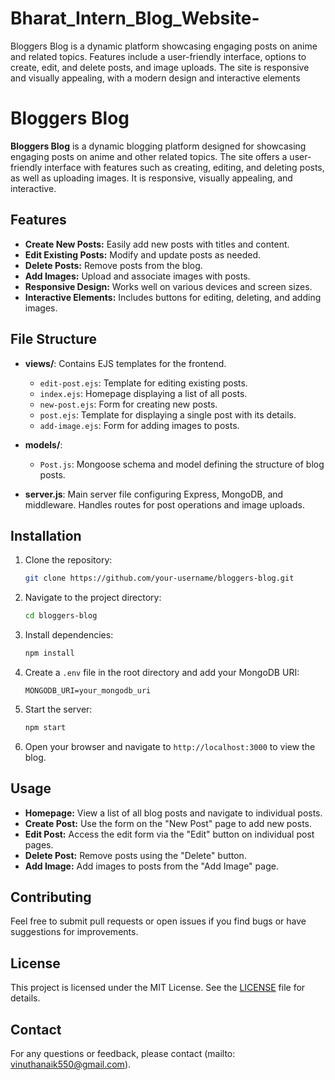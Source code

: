 # Bharat_Intern_Blog_Website-
Bloggers Blog is a dynamic platform showcasing engaging posts on anime and related topics. Features include a user-friendly interface, options to create, edit, and delete posts, and image uploads. The site is responsive and visually appealing, with a modern design and interactive elements

# Bloggers Blog

**Bloggers Blog** is a dynamic blogging platform designed for showcasing engaging posts on anime and other related topics. The site offers a user-friendly interface with features such as creating, editing, and deleting posts, as well as uploading images. It is responsive, visually appealing, and interactive.

## Features

- **Create New Posts:** Easily add new posts with titles and content.
- **Edit Existing Posts:** Modify and update posts as needed.
- **Delete Posts:** Remove posts from the blog.
- **Add Images:** Upload and associate images with posts.
- **Responsive Design:** Works well on various devices and screen sizes.
- **Interactive Elements:** Includes buttons for editing, deleting, and adding images.

## File Structure

- **views/**: Contains EJS templates for the frontend.
  - `edit-post.ejs`: Template for editing existing posts.
  - `index.ejs`: Homepage displaying a list of all posts.
  - `new-post.ejs`: Form for creating new posts.
  - `post.ejs`: Template for displaying a single post with its details.
  - `add-image.ejs`: Form for adding images to posts.

- **models/**:
  - `Post.js`: Mongoose schema and model defining the structure of blog posts.

- **server.js**: Main server file configuring Express, MongoDB, and middleware. Handles routes for post operations and image uploads.

## Installation

1. Clone the repository:
    ```bash
    git clone https://github.com/your-username/bloggers-blog.git
    ```

2. Navigate to the project directory:
    ```bash
    cd bloggers-blog
    ```

3. Install dependencies:
    ```bash
    npm install
    ```

4. Create a `.env` file in the root directory and add your MongoDB URI:
    ```plaintext
    MONGODB_URI=your_mongodb_uri
    ```

5. Start the server:
    ```bash
    npm start
    ```

6. Open your browser and navigate to `http://localhost:3000` to view the blog.

## Usage

- **Homepage:** View a list of all blog posts and navigate to individual posts.
- **Create Post:** Use the form on the "New Post" page to add new posts.
- **Edit Post:** Access the edit form via the "Edit" button on individual post pages.
- **Delete Post:** Remove posts using the "Delete" button.
- **Add Image:** Add images to posts from the "Add Image" page.

## Contributing

Feel free to submit pull requests or open issues if you find bugs or have suggestions for improvements.

## License

This project is licensed under the MIT License. See the [LICENSE](LICENSE) file for details.

## Contact

For any questions or feedback, please contact (mailto: vinuthanaik550@gmail.com).

